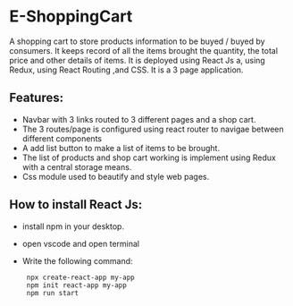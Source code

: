 # E-ShoppingCart

A shopping cart to store products information to be buyed / buyed by consumers. It keeps record of all the items brought the quantity, the total price and other details of items. It is deployed using React Js a, using Redux, using React Routing ,and CSS. It is a 3 page application. 

## Features:
*  Navbar with 3 links routed to 3 different pages and a shop cart.
*  The 3 routes/page is configured using react router to navigae between different components
*  A add list button to make a list of items to be brought.
*  The list of products and shop cart working is implement using Redux with a central storage means.
*  Css module used to beautify and style web pages. 

## How to install React Js:
* install npm in your desktop.
* open vscode and open terminal
* Write the following command:
  
       npx create-react-app my-app
       npm init react-app my-app
       npm run start
        
